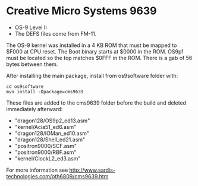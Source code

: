 Creative Micro Systems 9639
===========================

* OS-9 Level II
* The DEFS files come from FM-11.

The OS-9 kernel was installed in a 4 KB ROM that must be mapped to $F000 at CPU reset. The Boot binary starts at $0000 in the ROM. OS9p1 must be located so the top matches $0FFF in the ROM. There is a gab of 56 bytes between them.

After installing the main package, install from os9software folder with:

```
cd os9software
mvn install -Dpackage=cms9639
```

These files are added to the cms9639 folder before the build and deleted immediately afterward:
- "dragon128/OS9p2_ed13.asm"
- "kernel/Acia51_ed6.asm"   
- "dragon128/IOMan_ed10.asm"
- "dragon128/Shell_ed21.asm"
- "positron9000/SCF.asm"    
- "positron9000/RBF.asm"    
- "kernel/ClockL2_ed3.asm"  

For more information see http://www.sardis-technologies.com/oth6809/cms9639.htm
